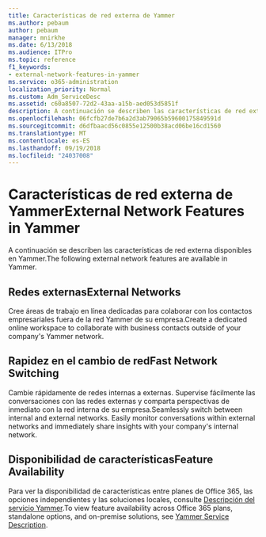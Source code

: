 ```yaml
---
title: Características de red externa de Yammer
ms.author: pebaum
author: pebaum
manager: mnirkhe
ms.date: 6/13/2018
ms.audience: ITPro
ms.topic: reference
f1_keywords:
- external-network-features-in-yammer
ms.service: o365-administration
localization_priority: Normal
ms.custom: Adm_ServiceDesc
ms.assetid: c60a8507-72d2-43aa-a15b-aed053d5851f
description: A continuación se describen las características de red externa disponibles en Yammer.
ms.openlocfilehash: 06fcfb27de7b6a2d3ab79065b59600175849591d
ms.sourcegitcommit: d6dfbaacd56c0855e12500b38acd06be16cd1560
ms.translationtype: MT
ms.contentlocale: es-ES
ms.lasthandoff: 09/19/2018
ms.locfileid: "24037008"
---
```

# <a name="external-network-features-in-yammer"></a><span data-ttu-id="222b1-103">Características de red externa de Yammer</span><span class="sxs-lookup"><span data-stu-id="222b1-103">External Network Features in Yammer</span></span>

<span data-ttu-id="222b1-104">A continuación se describen las características de red externa disponibles en Yammer.</span><span class="sxs-lookup"><span data-stu-id="222b1-104">The following external network features are available in Yammer.</span></span>
  
## <a name="external-networks"></a><span data-ttu-id="222b1-105">Redes externas</span><span class="sxs-lookup"><span data-stu-id="222b1-105">External Networks</span></span>
<span data-ttu-id="222b1-106"><a name="bkmk_ExternalNetworks"> </a></span><span class="sxs-lookup"><span data-stu-id="222b1-106"></span></span>

<span data-ttu-id="222b1-107">Cree áreas de trabajo en línea dedicadas para colaborar con los contactos empresariales fuera de la red Yammer de su empresa.</span><span class="sxs-lookup"><span data-stu-id="222b1-107">Create a dedicated online workspace to collaborate with business contacts outside of your company's Yammer network.</span></span>
  
## <a name="fast-network-switching"></a><span data-ttu-id="222b1-108">Rapidez en el cambio de red</span><span class="sxs-lookup"><span data-stu-id="222b1-108">Fast Network Switching</span></span>
<span data-ttu-id="222b1-109"><a name="bkmk_FastNetworkSwitching"> </a></span><span class="sxs-lookup"><span data-stu-id="222b1-109"></span></span>

<span data-ttu-id="222b1-p101">Cambie rápidamente de redes internas a externas. Supervise fácilmente las conversaciones con las redes externas y comparta perspectivas de inmediato con la red interna de su empresa.</span><span class="sxs-lookup"><span data-stu-id="222b1-p101">Seamlessly switch between internal and external networks. Easily monitor conversations within external networks and immediately share insights with your company's internal network.</span></span>
  
## <a name="feature-availability"></a><span data-ttu-id="222b1-112">Disponibilidad de características</span><span class="sxs-lookup"><span data-stu-id="222b1-112">Feature Availability</span></span>
<span data-ttu-id="222b1-113"><a name="bkmk_FastNetworkSwitching"> </a></span><span class="sxs-lookup"><span data-stu-id="222b1-113"></span></span>

<span data-ttu-id="222b1-114">Para ver la disponibilidad de características entre planes de Office 365, las opciones independientes y las soluciones locales, consulte [Descripción del servicio Yammer](yammer-service-description.md).</span><span class="sxs-lookup"><span data-stu-id="222b1-114">To view feature availability across Office 365 plans, standalone options, and on-premise solutions, see [Yammer Service Description](yammer-service-description.md).</span></span>